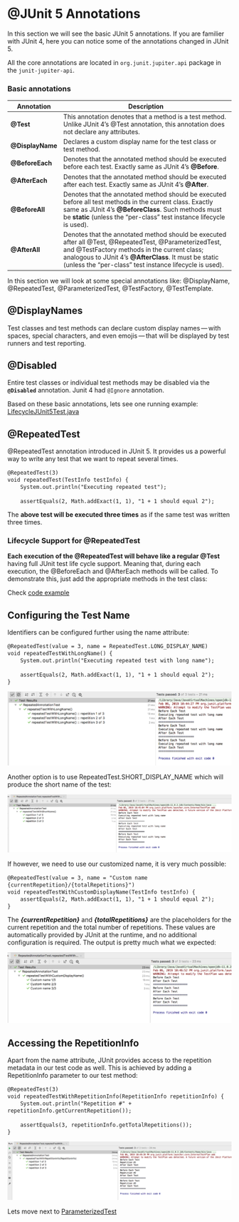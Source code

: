 # @JUnit 5 Annotations

In this section we will see the basic JUnit 5 annotations. If you are familier with JUnit 4, 
here you can notice some of the annotations changed in JUnit 5.

All the core annotations are located in ```org.junit.jupiter.api``` package in the ```junit-jupiter-api```.

### Basic annotations

  | Annotation  | Description|
  | ------------- | ------------- |
  | **@Test**  | This annotation denotes that a method is a test method. Unlike JUnit 4’s @Test annotation, this annotation does not declare any attributes.  |
  | **@DisplayName**  | Declares a custom display name for the test class or test method.   |
  | **@BeforeEach** | Denotes that the annotated method should be executed before each test. Exactly same as JUnit 4’s **@Before**.|
  | **@AfterEach** | Denotes that the annotated method should be executed after each test. Exactly same as JUnit 4’s **@After**.|
  | **@BeforeAll** | Denotes that the annotated method should be executed before all test methods in the current class. Exactly same as JUnit 4’s **@BeforeClass**. Such methods must be **static** (unless the “per-class” test instance lifecycle is used). |
  | **@AfterAll** | Denotes that the annotated method should be executed after all @Test, @RepeatedTest, @ParameterizedTest, and @TestFactory methods in the current class; analogous to JUnit 4’s **@AfterClass**. It must be static (unless the “per-class” test instance lifecycle is used).
  
   
In this section we will look at some special annotations like: @DisplayName, @RepeatedTest, @ParameterizedTest, @TestFactory, @TestTemplate.


## **@DisplayNames**

Test classes and test methods can declare custom display names — with spaces, special characters, 
and even emojis — that will be displayed by test runners and test reporting.




## **@Disabled**
Entire test classes or individual test methods may be disabled via the **```@Disabled```** annotation.
Junit 4 had ```@Ignore``` annotation.


Based on these basic annotations, lets see one running example: [LifecycleJUnit5Test.java](examples/LifecycleJUnit5Test.java)


## **@RepeatedTest**
@RepeatedTest annotation introduced in JUnit 5. It provides us a powerful way to write any test that we want to 
repeat several times.

```
@RepeatedTest(3)
void repeatedTest(TestInfo testInfo) {
    System.out.println("Executing repeated test");
  
    assertEquals(2, Math.addExact(1, 1), "1 + 1 should equal 2");
```

The **above test will be executed three times** as if the same test was written three times.

### **Lifecycle Support for @RepeatedTest**
**Each execution of the @RepeatedTest will behave like a regular @Test** having full 
JUnit test life cycle support. Meaning that, during each execution, the @BeforeEach and @AfterEach methods will be called. 
To demonstrate this, just add the appropriate methods in the test class:

Check [code example](annotations/examples/RepeatedAnnotationTest.java)

## Configuring the Test Name
Identifiers can be configured further using the name attribute:

```
@RepeatedTest(value = 3, name = RepeatedTest.LONG_DISPLAY_NAME)
void repeatedTestWithLongName() {
    System.out.println("Executing repeated test with long name");
  
    assertEquals(2, Math.addExact(1, 1), "1 + 1 should equal 2");
}
```

![](../../../../../media/RepeatedTestLongName.png)

Another option is to use RepeatedTest.SHORT_DISPLAY_NAME which will produce the short name of the test:

![](../../../../../media/RepeatedTestShortName.png)

If however, we need to use our customized name, it is very much possible:

```
@RepeatedTest(value = 3, name = "Custom name {currentRepetition}/{totalRepetitions}")
void repeatedTestWithCustomDisplayName(TestInfo testInfo) {
    assertEquals(2, Math.addExact(1, 1), "1 + 1 should equal 2");
}
```

The ***{currentRepetition}*** and ***{totalRepetitions}*** are the placeholders for the current repetition and 
the total number of repetitions. These values are automatically provided by JUnit at the runtime, 
and no additional configuration is required. The output is pretty much what we expected:

![](../../../../../media/RepeatedTestCustomisedName.png)


## Accessing the RepetitionInfo

Apart from the name attribute, JUnit provides access to the repetition metadata in our test code as well. 
This is achieved by adding a RepetitionInfo parameter to our test method:

```
@RepeatedTest(3)
void repeatedTestWithRepetitionInfo(RepetitionInfo repetitionInfo) {
    System.out.println("Repetition #" + repetitionInfo.getCurrentRepetition());
  
    assertEquals(3, repetitionInfo.getTotalRepetitions());
}

```

![](../../../../../media/RepetitionInfo.png)

Lets move next to [ParameterizedTest](ParameterizedTest.md)
